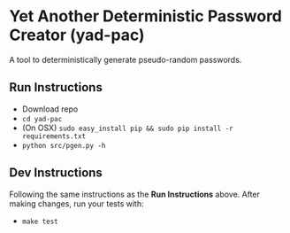 Yet Another Deterministic Password Creator (yad-pac)
====================================================

A tool to deterministically generate pseudo-random passwords.

Run Instructions
----------------

* Download repo
* `cd yad-pac`
* (On OSX) `sudo easy_install pip && sudo pip install -r requirements.txt`
* `python src/pgen.py -h`

Dev Instructions
----------------

Following the same instructions as the **Run Instructions** above. After making changes, run your tests with:
* `make test`
